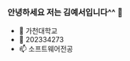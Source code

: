 ### 안녕하세요 저는 김예서입니다^^ 👋



<!--
**baek1246/baek1246** is a ✨ _special_ ✨ repository because its `README.md` (this file) appears on your GitHub profile.

Here are some ideas to get you started: -->

- 🤔 가천대학교
- 💬 202334273
- 📫 소프트웨어전공
 
